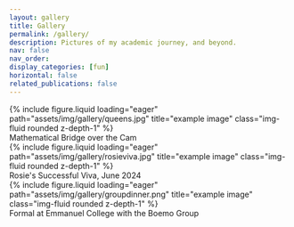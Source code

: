```yaml
---
layout: gallery
title: Gallery
permalink: /gallery/
description: Pictures of my academic journey, and beyond.
nav: false
nav_order: 
display_categories: [fun]
horizontal: false
related_publications: false
---
```


<div class="row">
    <div class="col-sm mt-3 mt-md-0">
        <div class="image-container">
            {% include figure.liquid loading="eager" path="assets/img/gallery/queens.jpg" title="example image" class="img-fluid rounded z-depth-1" %}
            <div class="zoom-title">Mathematical Bridge over the Cam</div> <!-- Zoom title overlay -->
        </div>
    </div>
    <div class="col-sm mt-3 mt-md-0">
        <div class="image-container">
            {% include figure.liquid loading="eager" path="assets/img/gallery/rosieviva.jpg" title="example image" class="img-fluid rounded z-depth-1" %}
            <div class="zoom-title">Rosie's Successful Viva, June 2024</div> <!-- Zoom title overlay -->
        </div>
    </div>
    <div class="col-sm mt-3 mt-md-0">
        <div class="image-container">
            {% include figure.liquid loading="eager" path="assets/img/gallery/groupdinner.png" title="example image" class="img-fluid rounded z-depth-1" %}
            <div class="zoom-title">Formal at Emmanuel College with the Boemo Group</div> <!-- Zoom title overlay -->
        </div>
    </div>
</div>

